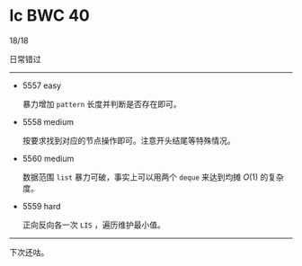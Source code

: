# lc BWC 40

18/18

日常错过

------

- 5557 easy

    暴力增加 `pattern` 长度并判断是否存在即可。

- 5558 medium

    按要求找到对应的节点操作即可。注意开头结尾等特殊情况。

- 5560 medium

    数据范围 `list` 暴力可破，事实上可以用两个 `deque` 来达到均摊 $O(1)$ 的复杂度。

- 5559 hard

    正向反向各一次 `LIS` ，遍历维护最小值。

------

下次还咕。